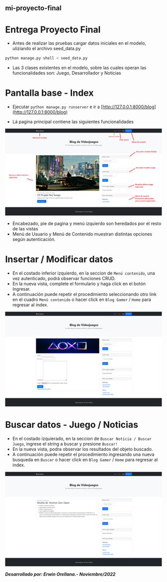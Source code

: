 ## mi-proyecto-final 

# Entrega Proyecto Final

- Antes de realizar las pruebas cargar datos iniciales en el modelo, uliziando el archivo seed_data.py

```bash
python manage.py shell < seed_data.py
```

- Las 3 clases existentes en el modelo, sobre las cuales operan las funcionalidades son: Juego, Desarrollador y Noticias

# Pantalla base - Index

- Ejecutar ```python manage.py runserver``` e ir a [http://127.0.0.1:8000/blog](http://127.0.0.1:8000/blog)

- Lá pagina principal contiene las siguientes funcionalidades

![index](/entrega_final.png)

- Encabezado, pie de pagina y menú izquierdo son heredados por el resto de las vistas
- Menú de Usuario y Menú de Contenido muestran distintas opciones según autenticación.

# Insertar / Modificar datos

- En el costado inferior izquierdo, en la seccion de ```Menú contenido```, una vez autenticado, podrá observar funciones CRUD.
- En la nueva vista, complete el formulario y haga click en el botón Ingresar.
- A continuación puede repetir el procedimiento seleccionando otro link en el cuadro ```Menú contenido``` o hacer click en ```Blog Gamer``` / ```Home``` para regresar al index.

![index](/insertar_noticia.png)

# Buscar datos - Juego / Noticias

- En el costado izquierado, en la seccion de ```Buscar Noticia / Buscar Juego```, ingrese el string a buscar y presione ```Buscar!```
- En la nueva vista, podra observar los resultados del objeto buscado.
- A continuación puede repetir el procedimiento ingresando una nueva busqueda en ```Buscar``` o hacer click en ```Blog Gamer``` / ```Home``` para regresar al index.

![index](/buscar_juego.png)

***Desarrollado por: Erwin Orellana.-***
***Noviembre/2022***
